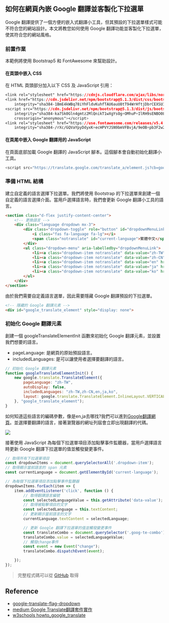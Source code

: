
## 如何在網頁內嵌 Google 翻譯並客製化下拉選單
Google 翻譯提供了一個方便的嵌入式翻譯小工具，但其預設的下拉選單樣式可能不符合您的網站設計。本文將教您如何使用 Google 翻譯功能並客製化下拉選單，使其符合您的網站風格。

### 前置作業
本範例將使用  Bootstrap5 和 FontAwesome 來幫助設計。

#### 在頁頭中嵌入 CSS
在 HTML 頁頭部分加入以下 CSS 及 JavaScript 引用：

```css
<link rel="stylesheet" href="https://cdnjs.cloudflare.com/ajax/libs/normalize/5.0.0/normalize.min.css">
<link href="https://cdn.jsdelivr.net/npm/bootstrap@5.1.3/dist/css/bootstrap.min.css" rel="stylesheet"
    integrity="sha384-1BmE4kWBq78iYhFldvKuhfTAU6auU8tT94WrHftjDbrCEXSU1oBoqyl2QvZ6jIW3" crossorigin="anonymous">
<script src="https://cdn.jsdelivr.net/npm/bootstrap@5.1.3/dist/js/bootstrap.bundle.min.js"
    integrity="sha384-ka7Sk0Gln4gmtz2MlQnikT1wXgYsOg+OMhuP+IlRH9sENBO0LRn5q+8nbTov4+1p"
    crossorigin="anonymous"></script>
<link rel="stylesheet" href="https://use.fontawesome.com/releases/v5.4.2/css/all.css"
    integrity="sha384-/rXc/GQVaYpyDdyxK+ecHPVYJSN9bmVFBvjA/9eOB+pb3F2w2N6fc5qB9Ew5yIns" crossorigin="anonymous">
```

#### 在頁尾中嵌入 Google 翻譯用的 JavaScript
在頁面底部加載 Google 翻譯的 JavaScript 腳本。這個腳本會自動初始化翻譯小工具。

```js
<script src="https://translate.google.com/translate_a/element.js?cb=googleTranslateElementInit"></script>
```

### 準備 HTML 結構
建立自定義的語言選擇下拉選單。我們將使用 Bootstrap 的下拉選單來創建一個自定義的語言選擇介面。當用戶選擇語言時，我們會更新 Google 翻譯小工具的語言。

```html
<section class="d-flex justify-content-center">
    <!-- 更換語言 -->
    <div class="language dropdown mx-3">
        <div class="dropdown-toggle" role="button" id="dropdownMenuLink" data-bs-toggle="dropdown" aria-expanded="false">
            <i class="fas fa-language fa-lg"></i>
            <span class="notranslate" id="current-language">繁體中文</span>
        </div>
        <ul class="dropdown-menu" aria-labelledby="dropdownMenuLink">
            <li><a class="dropdown-item notranslate" data-value="zh-TW" href="#">繁體中文</a></li>
            <li><a class="dropdown-item notranslate" data-value="zh-CN" href="#">简体中文</a></li>
            <li><a class="dropdown-item notranslate" data-value="en" href="#">English</a></li>
            <li><a class="dropdown-item notranslate" data-value="ja" href="#">日本語</a></li>
            <li><a class="dropdown-item notranslate" data-value="ko" href="#">한국어</a></li>
        </ul>
    </div>
</section>
```

由於我們需要自定義語言選單，因此需要隱藏 Google 翻譯預設的下拉選單。

```html
<!-- 隱藏的 Google 翻譯元素 -->
<div id="google_translate_element" style="display: none">
```

### 初始化 Google 翻譯元素
創建一個 googleTranslateElementInit 函數來初始化 Google 翻譯元素，並設置我們想要的語言。

- pageLanguage: 是網頁的原始預設語言。
- includedLanguages: 是可以讓使用者選擇要翻譯的語言。

```js
// 初始化 Google 翻譯元素
function googleTranslateElementInit() {
    new google.translate.TranslateElement({
        pageLanguage: "zh-TW",
        autoDisplay: false,
        includedLanguages: "zh-TW,zh-CN,en,ja,ko",
        layout: google.translate.TranslateElement.InlineLayout.VERTICAL,
    }, "google_translate_element");
}
```

如何知道這些語言的編碼參數，像是en,ja去哪找?我們可以進到[Google翻譯網頁](https://translate.google.com/?hl=zh-TW&tab=TT)。並選擇要翻譯的語言，接著瀏覽器的網址列屆會立即出現翻譯的代碼。

![](https://cc.nchu.edu.tw/var/file/0/1000/img/1/Google001.png)

接著使用 JavaScript 為每個下拉選單項目添加點擊事件監聽器，當用戶選擇語言時更新 Google 翻譯下拉選單的值並觸發變更事件。

```js
// 取得所有下拉選單項目
const dropdownItems = document.querySelectorAll('.dropdown-item');
// 取得顯示當前語言的 span 元素
const currentLanguage = document.getElementById('current-language');

// 為每個下拉選單項目添加點擊事件監聽器
dropdownItems.forEach(item => {
    item.addEventListener('click', function () {
        // 取得翻譯語言編號
        const selectedLanguageValue = this.getAttribute('data-value');
        // 取得被點擊項目的文字
        const selectedLanguage = this.textContent;
        // 更新顯示當前語言的文字
        currentLanguage.textContent = selectedLanguage;

        // 更新 Google 翻譯下拉選單的值並觸發變更事件
        const translateCombo = document.querySelector('.goog-te-combo');
        translateCombo.value = selectedLanguageValue;
        // 觸發change事件
        const event = new Event("change");
        translateCombo.dispatchEvent(event);

    });
});
```

> 完整程式碼可以從 [GitHub](https://github.com/1010code/google-translate-flag-dropdown) 取得


## Reference
- [google-translate-flag-dropdown](https://github.com/hc0503/google-translate-flag-dropdown)
- [medium Google Translate翻譯套件實作](https://medium.com/@logichom/google-translate%E7%BF%BB%E8%AD%AF%E5%A5%97%E4%BB%B6%E5%AF%A6%E4%BD%9C-48feb3d8ab88)
- [w3schools howto_google_translate](https://www.w3schools.com/howto/howto_google_translate.asp)

